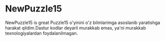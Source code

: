 # NewPuzzle15
NewPuzzle15 is great
Puzzle15 o'yinini o'z bilmlarimga asoslanib yaratishga harakat qildim.Dastur kodlar deyarli murakkab emas, ya'ni murakkab texnologiyalardan foydalanilmagan.
